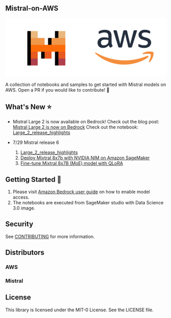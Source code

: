 ## Mistral-on-AWS 

![mistral-aws](/notebooks/imgs/mistralaws.png)

A collection of notebooks and samples to get started with Mistral models on AWS.
Open a PR if you would like to contribute! :twisted_rightwards_arrows:

## What's New :star:

- Mistral Large 2 is now available on Bedrock!
  Check out the blog post: [Mistral Large 2 is now on Bedrock](https://aws.amazon.com/blogs/machine-learning/mistral-large-2-is-now-available-in-amazon-bedrock/)
  Check out the notebook: [Large_2_release_highlights](notebooks/Large_2_release_highlights.ipynb)

- 7/29 Mistral release 6
  1. [Large_2_release_highlights](notebooks/Large_2_release_highlights.ipynb)
  2. [Deploy Mixtral 8x7b with NVIDIA NIM on Amazon SageMaker](notebooks/NIM-inference-samples/mixtral_8x7b_Nvidia_nim.ipynb)
  3. [Fine-tune Mixtral 8x7B (MoE) model with QLoRA](notebooks/mixtral-8x7b-qlora-finetune.ipynb)

## Getting Started :electric_plug:

1. Please visit [Amazon Bedrock user guide](https://docs.aws.amazon.com/bedrock/latest/userguide/model-access.html) on how to enable model access.
2. The notebooks are executed from SageMaker studio with Data Science 3.0 image.

## Security

See [CONTRIBUTING](CONTRIBUTING.md#security-issue-notifications) for more information.

## Distributors

### AWS
### Mistral 

## License

This library is licensed under the MIT-0 License. See the LICENSE file.
